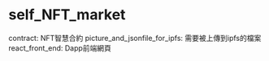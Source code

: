 # self_NFT_market
contract: NFT智慧合約
picture_and_jsonfile_for_ipfs: 需要被上傳到ipfs的檔案
react_front_end: Dapp前端網頁

